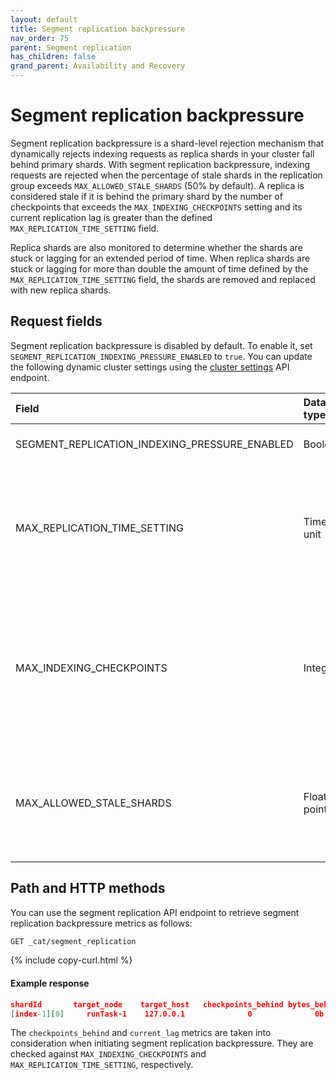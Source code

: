 ```yaml
---
layout: default
title: Segment replication backpressure
nav_order: 75
parent: Segment replication
has_children: false
grand_parent: Availability and Recovery
---
```


# Segment replication backpressure

Segment replication backpressure is a shard-level rejection mechanism that dynamically rejects indexing requests as replica shards in your cluster fall behind primary shards. With segment replication backpressure, indexing requests are rejected when the percentage of stale shards in the replication group exceeds `MAX_ALLOWED_STALE_SHARDS` (50% by default). A replica is considered stale if it is behind the primary shard by the number of checkpoints that exceeds the `MAX_INDEXING_CHECKPOINTS` setting and its current replication lag is greater than the defined `MAX_REPLICATION_TIME_SETTING` field.

Replica shards are also monitored to determine whether the shards are stuck or lagging for an extended period of time. When replica shards are stuck or lagging for more than double the amount of time defined by the `MAX_REPLICATION_TIME_SETTING` field, the shards are removed and replaced with new replica shards.

## Request fields

Segment replication backpressure is disabled by default. To enable it, set `SEGMENT_REPLICATION_INDEXING_PRESSURE_ENABLED` to `true`. You can update the following dynamic cluster settings using the [cluster settings]({{site.url}}{{site.baseurl}}/api-reference/cluster-api/cluster-settings/) API endpoint.

Field | Data type | Description
:--- | :--- | :---
SEGMENT_REPLICATION_INDEXING_PRESSURE_ENABLED | Boolean | Enables the segment replication backpressure mechanism. Default is `false`.
MAX_REPLICATION_TIME_SETTING | Time unit | The maximum amount of time that a replica shard can take to copy from the primary shard. Once `MAX_REPLICATION_TIME_SETTING` is breached along with `MAX_INDEXING_CHECKPOINTS`, the segment replication backpressure mechanism is initiated. Default is `5 minutes`.
MAX_INDEXING_CHECKPOINTS | Integer | The maximum number of indexing checkpoints that a replica shard can fall behind when copying from primary. Once `MAX_INDEXING_CHECKPOINTS` is breached along with `MAX_REPLICATION_TIME_SETTING`, the segment replication backpressure mechanism is initiated. Default is `4` checkpoints.
MAX_ALLOWED_STALE_SHARDS | Floating point | The maximum number of stale replica shards that can exist in a replication group. Once `MAX_ALLOWED_STALE_SHARDS` is breached, the segment replication backpressure mechanism is initiated. Default is `.5`, which is 50% of a replication group.

## Path and HTTP methods

You can use the segment replication API endpoint to retrieve segment replication backpressure metrics as follows:

```bash
GET _cat/segment_replication
```
{% include copy-curl.html %}

#### Example response

```json
shardId       target_node    target_host   checkpoints_behind bytes_behind   current_lag   last_completed_lag   rejected_requests
[index-1][0]     runTask-1    127.0.0.1              0              0b           0s              7ms                    0
```

The `checkpoints_behind` and `current_lag` metrics are taken into consideration when initiating segment replication backpressure. They are checked against `MAX_INDEXING_CHECKPOINTS` and `MAX_REPLICATION_TIME_SETTING`, respectively.
